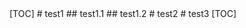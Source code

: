 <link href="http://kevinburke.bitbucket.org/markdowncss/markdown.css" rel="stylesheet"></link>
[TOC]
# test1
## test1.1
## test1.2
# test2
# test3
[TOC]
